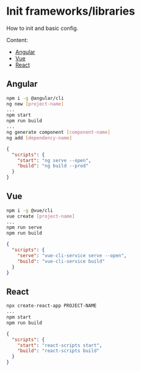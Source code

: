 # Init frameworks/libraries

How to init and basic config.

Content:

* [Angular](how_to_init.md#Angular)
* [Vue](how_to_init.md#Vue)
* [React](how_to_init.md#React)

## Angular

```bash
npm i -g @angular/cli
ng new [project-name]
...
npm start
npm run build
...
ng generate component [component-name]
ng add [dependency-name]

```

```json
{
  "scripts": {
    "start": "ng serve --open",
    "build": "ng build --prod"
  }
}
```

## Vue

```bash
npm i -g @vue/cli
vue create [project-name]
...
npm run serve
npm run build
```

```json
{
  "scripts": {
    "serve": "vue-cli-service serve --open",
    "build": "vue-cli-service build"
  }
}
```

## React

```bash
npx create-react-app PROJECT-NAME
...
npm start
npm run build
```

```json
{
  "scripts": {
    "start": "react-scripts start",
    "build": "react-scripts build"
  }
}
```
